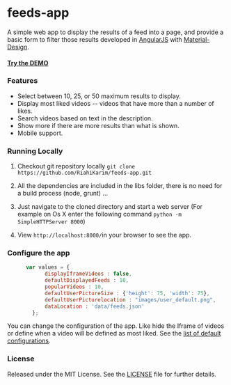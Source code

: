 # feeds-app

A simple web app to display the results of a feed into a page, and provide a basic form to filter those results developed in [AngularJS](https://angularjs.org/) with [Material-Design](https://material.angularjs.org/).

#### [Try the DEMO](https://feeds-app.mybluemix.net/)
### Features
  - Select between 10, 25, or 50 maximum results to display.
  - Display most liked videos -- videos that have more than a number of likes.
  - Search videos based on text in the description.
  - Show more if there are more results than what is shown.
  - Mobile support.
  
### Running Locally
1) Checkout git repository locally
```git clone https://github.com/RiahiKarim/feeds-app.git```

2) All the dependencies are included in the libs folder, there is no need for a build process (node, grunt) ...

3) Just navigate to the cloned directory and start a web server (For example on Os X enter the following command
```python -m SimpleHTTPServer 8000```)

4) View ```http://localhost:8000/```in your browser to see the app.

### Configure the app
```javascript
      var values = {
            displayIframeVideos : false,
            defaultDisplayedFeeds : 10,
            popularVideos : 10,
            defaultUserPictureSize : {'height': 75, 'width': 75},
            defaultUserPicturelocation : "images/user_default.png",
            dataLocation : 'data/feeds.json'
        };
```
You can change the configuration of the app. Like hide the Iframe of videos or define when a video will be defined as most liked. See the [list of default configurations](/scripts/providers/config.js).
  
### License
Released under the MIT License. See the [LICENSE](https://github.com/RiahiKarim/feeds-app/blob/master/LICENSE) file for further details.
  
